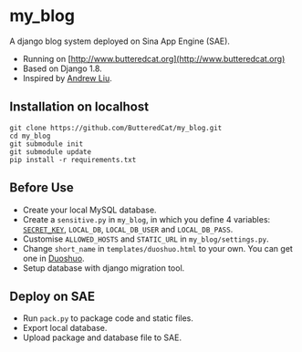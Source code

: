 # my_blog
A django blog system deployed on Sina App Engine (SAE).

* Running on [http://www.butteredcat.org](http://www.butteredcat.org)
* Based on Django 1.8.
* Inspired by [Andrew Liu](https://www.gitbook.com/book/andrew-liu/django-blog/details).

## Installation on localhost
    git clone https://github.com/ButteredCat/my_blog.git
    cd my_blog
    git submodule init
    git submodule update
    pip install -r requirements.txt

## Before Use
* Create your local MySQL database.
* Create a `sensitive.py` in `my_blog`, in which you define 4 variables: [`SECRET_KEY`](https://docs.djangoproject.com/en/dev/ref/settings/#secret-key), `LOCAL_DB`, `LOCAL_DB_USER` and `LOCAL_DB_PASS`.
* Customise `ALLOWED_HOSTS` and `STATIC_URL` in `my_blog/settings.py`.
* Change `short_name` in `templates/duoshuo.html` to your own. You can get one in [Duoshuo](http://duoshuo.com).
* Setup database with django migration tool.

## Deploy on SAE
* Run `pack.py` to package code and static files.
* Export local database.
* Upload package and database file to SAE.
